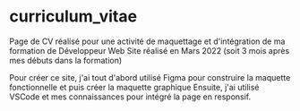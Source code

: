 # curriculum_vitae
Page de CV réalisé pour une activité de maquettage et d'intégration de ma formation de Développeur Web
Site réalisé en Mars 2022 (soit 3 mois après mes débuts dans la formation)

Pour créer ce site, j'ai tout d'abord utilisé Figma pour construire la maquette fonctionnelle et puis créer la maquette graphique
Ensuite, j'ai utilisé VSCode et mes connaissances pour intégré la page en responsif.
